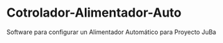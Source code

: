 # Cotrolador-Alimentador-Auto
Software para configurar un Alimentador Automático para Proyecto JuBa
